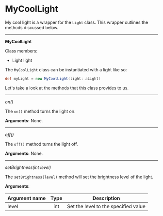 # MyCoolLight

My cool light is a wrapper for the `Light` class.
This wrapper outlines the methods discussed below.

---

**MyCoolLight**

Class members:

* Light light

The `MyCoolLight` class can be instantiated with a light like so:

```groovy
def myLight = new MyCoolLight(light: aLight)
```

Let's take a look at the methods that this class provides to us.

---

*on()*

The `on()` method turns the light on.

**Arguments:**
    None.

---

*off()*

The `off()` method turns the light off.

**Arguments:**
    None.

---

*setBrightness(int level)*

The `setBrightness(level)` method will set the brightness level of the light.

**Arguments:**

| Argument name       | Type       | Description                          |
| ------------------- |:----------:| ------------------------------------ |
| level               | int        | Set the level to the specified value |
